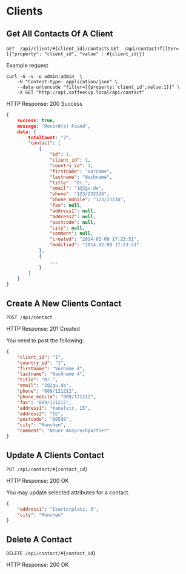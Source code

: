 # Clients

## Get All Contacts Of A Client

`GET  /api/client/#{client_id}/contacts`
`GET  /api/contact?filter=[{"property": "client_id", "value" : #{client_id}}]`

Example request

```shell
curl -G -v -u admin:admin  \
	-H "Content-type: application/json" \
	--data-urlencode "filter=[{property:'client_id',value:1}]" \
	-X GET "http://api.coffeecup.local/api/contact"

```

HTTP Response: 200 Success

```json
{
    success: true,
    message: "Record(s) Found",
    data: {
        totalCount: "2",
        "contact": [
            {
                "id": 1,
                "client_id": 1,
                "country_id": 1,
                "firstname": "Vorname",
                "lastname": "Nachname",
                "title": "Dr.",
                "email": "1@2gu.de",
                "phone": "123/232324",
                "phone_mobile": "123/23234",
                "fax": null,
                "address1": null,
                "address2": null,
                "postcode": null,
                "city": null,
                "comment": null,
                "created": "2014-02-09 17:23:51",
                "modified": "2014-02-09 17:23:51"
            },
            {
                ...
            }
        ]
    }
}
```

## Create A New Clients Contact

`POST /api/contact`

HTTP Response: 201 Created

You need to post the following:

```json
{
    "client_id": "1",
    "country_id": "1",
    "firstname": "Vorname 4",
    "lastname": "Nachname 4",
    "title": "Dr.",
    "email": "2@2gu.de",
    "phone": "089/121212",
    "phone_mobile": "089/121212",
    "fax": "089/121212",
    "address1": "Kanalstr. 15",
    "address2": "EG",
    "postcode": "80538",
    "city": "München",
    "comment": "Neuer Ansprechpartner"
}
```

## Update A Clients Contact

`PUT /api/contact/#{contact_id}`

HTTP Response: 200 OK

You may update selected attributes for a contact.

```json
{
    "address1": "Isartorplatz. 3",
    "city": "München"
}
```

## Delete A Contact

`DELETE /api/contact/#{contact_id}`

HTTP Response: 200 OK
